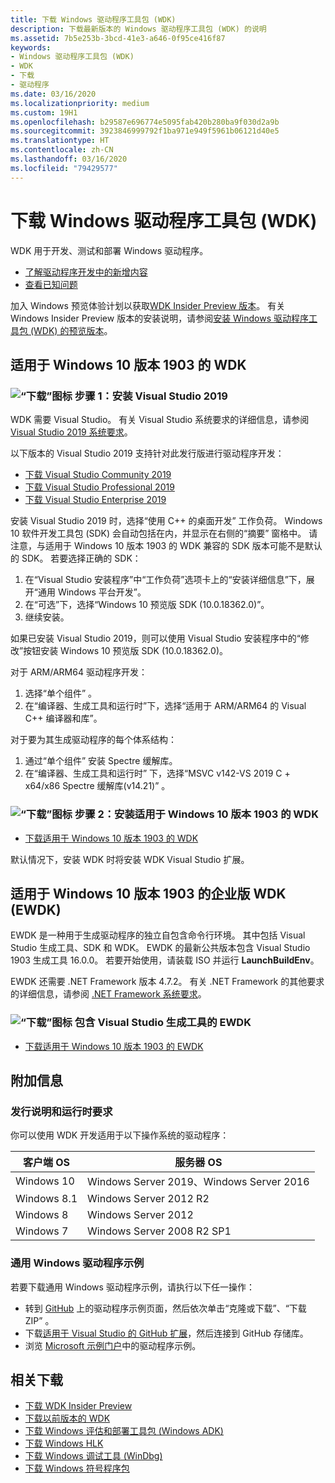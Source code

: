 ```yaml
---
title: 下载 Windows 驱动程序工具包 (WDK)
description: 下载最新版本的 Windows 驱动程序工具包 (WDK) 的说明
ms.assetid: 7b5e253b-3bcd-41e3-a646-0f95ce416f87
keywords:
- Windows 驱动程序工具包 (WDK)
- WDK
- 下载
- 驱动程序
ms.date: 03/16/2020
ms.localizationpriority: medium
ms.custom: 19H1
ms.openlocfilehash: b29587e696774e5095fab420b280ba9f030d2a9b
ms.sourcegitcommit: 3923846999792f1ba971e949f5961b06121d40e5
ms.translationtype: HT
ms.contentlocale: zh-CN
ms.lasthandoff: 03/16/2020
ms.locfileid: "79429577"
---
```

# <a name="download-the-windows-driver-kit-wdk"></a>下载 Windows 驱动程序工具包 (WDK)

WDK 用于开发、测试和部署 Windows 驱动程序。

* [了解驱动程序开发中的新增内容](what-s-new-in-driver-development.md)
* [查看已知问题](https://go.microsoft.com/fwlink/?linkid=872986)

加入 Windows 预览体验计划以获取[WDK Insider Preview 版本](https://www.microsoft.com/software-download/windowsinsiderpreviewWDK)。 有关 Windows Insider Preview 版本的安装说明，请参阅[安装 Windows 驱动程序工具包 (WDK) 的预览版本](installing-preview-versions-wdk.md)。

## <a name="wdk-for-windows-10-version-1903"></a>适用于 Windows 10 版本 1903 的 WDK

### <a name="download-icon-step-1-install-visual-studio-2019"></a>![“下载”图标](images/download-install.png) 步骤 1：安装 Visual Studio 2019

WDK 需要 Visual Studio。 有关 Visual Studio 系统要求的详细信息，请参阅 [Visual Studio 2019 系统要求](https://docs.microsoft.com/visualstudio/releases/2019/system-requirements)。 

以下版本的 Visual Studio 2019 支持针对此发行版进行驱动程序开发：

* [下载 Visual Studio Community 2019](https://visualstudio.microsoft.com/thank-you-downloading-visual-studio/?sku=Community&rel=16)
* [下载 Visual Studio Professional 2019](https://visualstudio.microsoft.com/thank-you-downloading-visual-studio/?sku=Professional&rel=16)
* [下载 Visual Studio Enterprise 2019](https://visualstudio.microsoft.com/thank-you-downloading-visual-studio/?sku=Enterprise&rel=16)

安装 Visual Studio 2019 时，选择“使用 C++ 的桌面开发”  工作负荷。 Windows 10 软件开发工具包 (SDK) 会自动包括在内，并显示在右侧的“摘要”  窗格中。 请注意，与适用于 Windows 10 版本 1903 的 WDK 兼容的 SDK 版本可能不是默认的 SDK。 若要选择正确的 SDK：

1. 在“Visual Studio 安装程序”中“工作负荷”选项卡上的“安装详细信息”下，展开“通用 Windows 平台开发”。    
1. 在“可选”下，选择“Windows 10 预览版 SDK (10.0.18362.0)”。  
1. 继续安装。

如果已安装 Visual Studio 2019，则可以使用 Visual Studio 安装程序中的“修改”按钮安装 Windows 10 预览版 SDK (10.0.18362.0)。 

对于 ARM/ARM64 驱动程序开发： 

1. 选择“单个组件”  。 
1. 在“编译器、生成工具和运行时”下，选择“适用于 ARM/ARM64 的 Visual C++ 编译器和库”。  

对于要为其生成驱动程序的每个体系结构： 

1. 通过“单个组件”  安装 Spectre 缓解库。 
1. 在“编译器、生成工具和运行时”  下，选择“MSVC v142-VS 2019 C + x64/x86 Spectre 缓解库(v14.21)”  。

### <a name="download-icon-step-2-install-wdk-for-windows-10-version-1903"></a>![“下载”图标](images/download-install.png) 步骤 2：安装适用于 Windows 10 版本 1903 的 WDK

* [下载适用于 Windows 10 版本 1903 的 WDK](https://go.microsoft.com/fwlink/?linkid=2085767)

默认情况下，安装 WDK 时将安装 WDK Visual Studio 扩展。 

## <a name="enterprise-wdk-ewdk-for-windows-10-version-1903"></a>适用于 Windows 10 版本 1903 的企业版 WDK (EWDK)

EWDK 是一种用于生成驱动程序的独立自包含命令行环境。 其中包括 Visual Studio 生成工具、SDK 和 WDK。  EWDK 的最新公共版本包含 Visual Studio 1903 生成工具 16.0.0。  若要开始使用，请装载 ISO 并运行 **LaunchBuildEnv**。

EWDK 还需要 .NET Framework 版本 4.7.2。 有关 .NET Framework 的其他要求的详细信息，请参阅 [.NET Framework 系统要求](https://docs.microsoft.com/dotnet/framework/get-started/system-requirements)。

### <a name="download-icon-ewdk-with-visual-studio-build-tools"></a>![“下载”图标](images/download-install.png) 包含 Visual Studio 生成工具的 EWDK

* [下载适用于 Windows 10 版本 1903 的 EWDK](https://docs.microsoft.com/legal/windows/hardware/enterprise-wdk-license-2019)

## <a name="additional-information"></a>附加信息

### <a name="release-notes-and-runtime-requirements"></a>发行说明和运行时要求

你可以使用 WDK 开发适用于以下操作系统的驱动程序：

|客户端 OS|服务器 OS|
|-|-|
|Windows 10|Windows Server 2019、Windows Server 2016|
|Windows 8.1|Windows Server 2012 R2|
Windows 8|Windows Server 2012|
Windows 7|Windows Server 2008 R2 SP1|

### <a name="universal-windows-driver-samples"></a>通用 Windows 驱动程序示例

若要下载通用 Windows 驱动程序示例，请执行以下任一操作：

* 转到 [GitHub](https://github.com/Microsoft/Windows-driver-samples) 上的驱动程序示例页面，然后依次单击“克隆或下载”、“下载 ZIP”   。
* 下载[适用于 Visual Studio 的 GitHub 扩展](https://visualstudio.github.com/)，然后连接到 GitHub 存储库。
* 浏览 [Microsoft 示例门户](https://docs.microsoft.com/samples/browse/?products=windows-wdk)中的驱动程序示例。

## <a name="related-downloads"></a>相关下载

* [下载 WDK Insider Preview](https://www.microsoft.com/software-download/windowsinsiderpreviewWDK)
* [下载以前版本的 WDK](other-wdk-downloads.md)
* [下载 Windows 评估和部署工具包 (Windows ADK)](https://docs.microsoft.com/windows-hardware/get-started/adk-install)
* [下载 Windows HLK](https://docs.microsoft.com/windows-hardware/test/hlk/windows-hardware-lab-kit)
* [下载 Windows 调试工具 (WinDbg)](https://docs.microsoft.com/windows-hardware/drivers/debugger/debugger-download-tools)
* [下载 Windows 符号程序包](https://docs.microsoft.com/windows-hardware/drivers/debugger/debugger-download-symbols)
